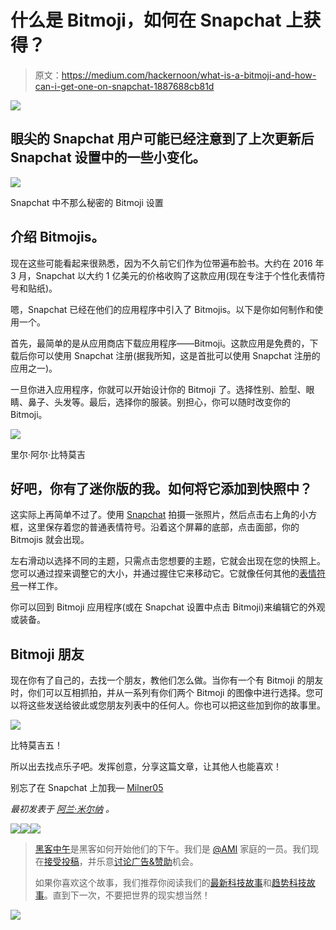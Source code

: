 # 什么是 Bitmoji，如何在 Snapchat 上获得？

> 原文：<https://medium.com/hackernoon/what-is-a-bitmoji-and-how-can-i-get-one-on-snapchat-1887688cb81d>

![](img/c9aa1803d92379adba5db6f0fd636800.png)

## 眼尖的 Snapchat 用户可能已经注意到了上次更新后 Snapchat 设置中的一些小变化。

![](img/d3e6981df5999b9458e0f7f699ded13e.png)

Snapchat 中不那么秘密的 Bitmoji 设置

## 介绍 Bitmojis。

现在这些可能看起来很熟悉，因为不久前它们作为位带遍布脸书。大约在 2016 年 3 月，Snapchat 以大约 1 亿美元的价格收购了这款应用(现在专注于个性化表情符号和贴纸)。

嗯，Snapchat 已经在他们的应用程序中引入了 Bitmojis。以下是你如何制作和使用一个。

首先，最简单的是从应用商店下载应用程序——Bitmoji。这款应用是免费的，下载后你可以使用 Snapchat 注册(据我所知，这是首批可以使用 Snapchat 注册的应用之一)。

一旦你进入应用程序，你就可以开始设计你的 Bitmoji 了。选择性别、脸型、眼睛、鼻子、头发等。最后，选择你的服装。别担心，你可以随时改变你的 Bitmoji。

![](img/aa2e98cad97a8aec0d6825eb7a402b71.png)

里尔·阿尔·比特莫吉

## 好吧，你有了迷你版的我。如何将它添加到快照中？

这实际上再简单不过了。使用 [Snapchat](https://hackernoon.com/tagged/snapchat) 拍摄一张照片，然后点击右上角的小方框，这里保存着您的普通表情符号。沿着这个屏幕的底部，点击面部，你的 Bitmojis 就会出现。

左右滑动以选择不同的主题，只需点击您想要的主题，它就会出现在您的快照上。您可以通过捏来调整它的大小，并通过握住它来移动它。它就像任何其他的[表情符号](https://hackernoon.com/tagged/emoji)一样工作。

你可以回到 Bitmoji 应用程序(或在 Snapchat 设置中点击 Bitmoji)来编辑它的外观或装备。

## Bitmoji 朋友

现在你有了自己的，去找一个朋友，教他们怎么做。当你有一个有 Bitmoji 的朋友时，你们可以互相抓拍，并从一系列有你们两个 Bitmoji 的图像中进行选择。您可以将这些发送给彼此或您朋友列表中的任何人。你也可以把这些加到你的故事里。

![](img/5d3bc0862983efed6614b4ce876fa674.png)

比特莫吉五！

所以出去找点乐子吧。发挥创意，分享这篇文章，让其他人也能喜欢！

别忘了在 Snapchat 上加我— [Milner05](www.snapchat.com/add/milner05)

*最初发表于* [*阿兰·米尔纳*](http://www.alanmilner.xyz/bitmoji-snapchat/) *。*

[![](img/50ef4044ecd4e250b5d50f368b775d38.png)](http://bit.ly/HackernoonFB)[![](img/979d9a46439d5aebbdcdca574e21dc81.png)](https://goo.gl/k7XYbx)[![](img/2930ba6bd2c12218fdbbf7e02c8746ff.png)](https://goo.gl/4ofytp)

> [黑客中午](http://bit.ly/Hackernoon)是黑客如何开始他们的下午。我们是 [@AMI](http://bit.ly/atAMIatAMI) 家庭的一员。我们现在[接受投稿](http://bit.ly/hackernoonsubmission)，并乐意[讨论广告&赞助](mailto:partners@amipublications.com)机会。
> 
> 如果你喜欢这个故事，我们推荐你阅读我们的[最新科技故事](http://bit.ly/hackernoonlatestt)和[趋势科技故事](https://hackernoon.com/trending)。直到下一次，不要把世界的现实想当然！

[![](img/be0ca55ba73a573dce11effb2ee80d56.png)](https://goo.gl/Ahtev1)